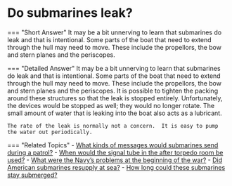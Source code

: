 # Do submarines leak?


=== "Short Answer"
    It may be a bit unnerving to learn that submarines do leak and that is intentional. Some parts of the boat that need to extend through the hull may need to move. These include the propellors, the bow and stern planes and the periscopes.

=== "Detailed Answer"
    It may be a bit unnerving to learn that submarines do leak and that is intentional.  Some parts of the boat that need to extend through the hull may need to move.  These include the propellors, the bow and stern planes and the periscopes.  It is possible to tighten the packing around these structures so that the leak is stopped entirely.  Unfortunately, the devices would be stopped as well; they would no longer rotate.  The small amount of water that is leaking into the boat also acts as a lubricant.

    The rate of the leak is normally not a concern.  It is easy to pump the water out periodically.

=== "Related Topics"
    - [What kinds of messages would submarines send during a patrol?](./what-kinds-of-messages-would-submarines-send-during-a-patrol.md)
    - [When would the signal tube in the after torpedo room be used?](./when-would-the-signal-tube-in-the-after-torpedo-room-be-used.md)
    - [What were the Navy’s problems at the beginning of the war?](./what-were-the-navys-problems-at-the-beginning-of-the-war.md)
    - [Did American submarines resupply at sea?](./did-american-submarines-resupply-at-sea.md)
    - [How long could these submarines stay submerged?](./how-long-could-these-submarines-stay-submerged.md)

